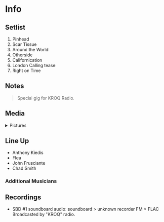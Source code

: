 # Info

## Setlist

1. Pinhead
2. Scar Tissue
3. Around the World
4. Otherside
5. Californication
6. London Calling tease
7. Right on Time

## Notes

> Special gig for KROQ Radio.

## Media 

<details>
  <summary>Pictures</summary>
  <!--<img alt="Setlist" title="Setlist" src="_.jpg" height="200" />
  <img alt="Clipping" title="Clipping" src="_.jpg" height="200" />
  <img alt="Flyer" title="Flyer" src="_.jpg" height="200" />-->
</details>

## Line Up

* Anthony Kiedis
* Flea
* John Frusciante
* Chad Smith

### Additional Musicians

## Recordings

* SBD #1 soundboard audio: soundboard > unknown recorder FM > FLAC Broadcasted by "KROQ" radio.
